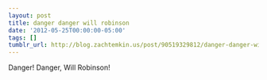 ```yaml
---
layout: post
title: danger danger will robinson
date: '2012-05-25T00:00:00-05:00'
tags: []
tumblr_url: http://blog.zachtemkin.us/post/90519329812/danger-danger-will-robinson
---
```

Danger! Danger, Will Robinson!

